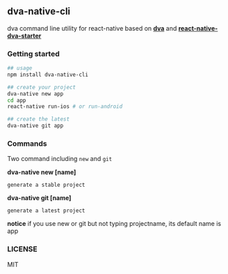 ## dva-native-cli

dva command line utility for react-native based on **[dva](https://github.com/dvajs/dva)** and **[react-native-dva-starter](https://github.com/nihgwu/react-native-dva-starter)**

### Getting started

``` bash
## usage
npm install dva-native-cli

## create your project
dva-native new app 
cd app
react-native run-ios # or run-android

## create the latest
dva-native git app

```

### Commands

Two command including `new` and `git`


**dva-native new [name]**
```
generate a stable project
```

**dva-native git [name]**
```
generate a latest project
```

**notice**
if you use new or git but not typing projectname, its default name is app

### LICENSE

MIT